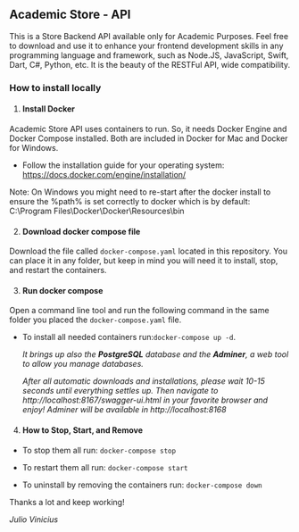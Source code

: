 ## Academic Store - API

This is a Store Backend API available only for Academic Purposes.
Feel free to download and use it to enhance your frontend development skills in any programming language and framework, such as Node.JS, JavaScript, Swift, Dart, C#, Python, etc. It is the beauty of the RESTFul API, wide compatibility.

### How to install locally

1. #### Install Docker

Academic Store API uses containers to run. So, it needs Docker Engine and Docker Compose installed. Both are included in Docker for Mac and Docker for Windows.
* Follow the installation guide for your operating system: https://docs.docker.com/engine/installation/

Note: On Windows you might need to re-start after the docker install to ensure the %path% is set correctly to docker which is by default: C:\Program Files\Docker\Docker\Resources\bin
   

2. #### Download docker compose file

Download the file called `docker-compose.yaml` located in this repository. You can place it in any folder, but keep in mind you will need it to install, stop, and restart the containers.

3. #### Run docker compose

Open a command line tool and run the following command in the same folder you placed the `docker-compose.yaml` file.

* To install all needed containers run:`docker-compose up -d`. 
  
    _It brings up also the **PostgreSQL** database and the **Adminer**, a web tool to allow you manage databases._

  _After all automatic downloads and installations, please wait 10-15 seconds until everything settles up. Then navigate to http://localhost:8167/swagger-ui.html in your favorite browser and enjoy! Adminer will be available in  http://localhost:8168_


4. #### How to Stop, Start, and Remove

* To stop them all run: `docker-compose stop`

  
* To restart them all run: `docker-compose start`
  

* To uninstall by removing the containers run: `docker-compose down`


Thanks a lot and keep working!

_Julio Vinicius_
